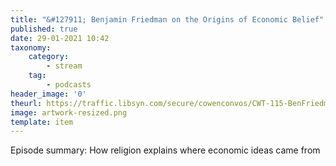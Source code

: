 ```yaml
---
title: "&#127911; Benjamin Friedman on the Origins of Economic Belief"
published: true
date: 29-01-2021 10:42
taxonomy:
    category:
        - stream
    tag:
        - podcasts
header_image: '0'
theurl: https://traffic.libsyn.com/secure/cowenconvos/CWT-115-BenFriedman-podcast-v2.mp3?dest-id=850607
image: artwork-resized.png
template: item
--- 
```

Episode summary: How religion explains where economic ideas came from

